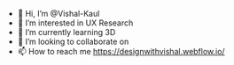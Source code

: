- 👋 Hi, I’m @Vishal-Kaul
- 👀 I’m interested in UX Research
- 🌱 I’m currently learning 3D
- 💞️ I’m looking to collaborate on 
- 📫 How to reach me https://designwithvishal.webflow.io/

<!---
Vishal-Kaul/Vishal-Kaul is a ✨ special ✨ repository because its `README.md` (this file) appears on your GitHub profile.
You can click the Preview link to take a look at your changes.
--->
